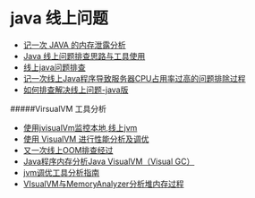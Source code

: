 java 线上问题
==========

- [记一次 JAVA 的内存泄露分析](https://juejin.im/entry/59ddcff86fb9a0452340da0e)
- [Java 线上问题排查思路与工具使用](https://blog.csdn.net/GitChat/article/details/79019454)
- [线上java问题排查](https://blog.csdn.net/unix21/article/details/79093784)
- [记一次线上Java程序导致服务器CPU占用率过高的问题排除过程](https://www.jianshu.com/p/3667157d63bb)
- [如何排查解决线上问题-java版](https://my.oschina.net/u/1584569/blog/747938)


#####VirsualVM 工具分析

- [使用jvisualVm监控本地,线上jvm](https://blog.csdn.net/wangweiyan89/article/details/51314259)
- [使用 VisualVM 进行性能分析及调优](https://www.ibm.com/developerworks/cn/java/j-lo-visualvm/index.html)
- [又一次线上OOM排查经过](http://www.importnew.com/24393.html)
- [Java程序内存分析Java VisualVM（Visual GC）](http://blog.51cto.com/tianxingzhe/1651384)
- [jvm调优工具分析指南](https://juejin.im/entry/59cd9a446fb9a00a4843c588)
- [VIsualVM与MemoryAnalyzer分析堆内存过程](https://donald-draper.iteye.com/blog/2359052)

